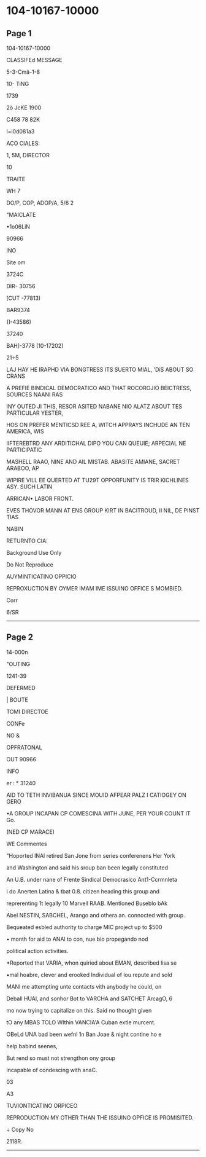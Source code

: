 # 104-10167-10000

## Page 1

104-10167-10000

CLASSIFEd MESSAGE

5-3-Cmâ-1-8

10- TiNG

1739

2ò JcKE 1900

C458 78 82K

l=i0d081a3

ACO CIALES:

1, 5M, DIRECTOR

10

TRAITE

WH 7

DO/P, COP, ADOP/A, 5/6 2

"MAICLATE

•1o06LiN

90966

INO

Site om

3724C

DIR- 30756

[CUT -77813)

BAR9374

{I-43586)

37240

BAH]-3778 (10-17202)

21÷5

LAJ HAY HE IRAPHD VIA BONGTRESS ITS SUERTO MIAL, 'DiS ABOUT SO CRANS

A PREFIE BINDICAL DEMOCRATICO AND THAT ROCOROJIO BEICTRESS, SOURCES NAANI RAS

INY OUTED JI THIS, RESOR ASITED NABANE NIO ALATZ ABOUT TES PARTICULAR YESTER,

HOS ON PREFER MENTICSD REE A, WITCH APPRAYS INCHUDE AN TEN AMERICA, WIS

IIFTEREBTRD ANY ARDITICHAL DIPO YOU CAN QUEUIE; ARPECIAL NE PARTICIPATIC

MASHELL RAAO, NINE AND AIL MISTAB. ABASITE AMIANE, SACRET ARABOO, AP

WIPIRE VILL EE QUERTED AT TU29T OPPORFUNITY IS TRIR KICHLINES ASY. SUCH LATIN

ARRICAN• LABOR FRONT.

EVES THOVOR MANN AT ENS GROUP KIRT IN BACITROUD, II NIL, DE PINST TIAS

NABIN

RETURNTO CIA:

Background Use Only

Do Not Reproduce

AUYMINTICATINO OPPICIO

REPROXUCTION BY OYMER IMAM IME ISSUINO OFFICE S MOMBIED.

Corr

6/SR

---

## Page 2

14-000n

"OUTING

1241-39

DEFERMED

| BOUTE

TOMI DIRECTOE

CONFe

NO &

OPFRATONAL

OUT 90966

INFO

er : ° 31240

AID TO TETH INVIBANUA SINCE MOUID AFPEAR PALZ I CATIOGEY ON GERO

•A GROUP INCAPAN CP COMESCINA WITH JUNE, PER YOUR COUNT IT Go.

(NED CP MARACE)

WE Commentes

"Hoported INAl retired San Jone from series conferenens Her York

and Washington and said his sroup ban been legally constituted

An U.B. under nane of Frente Sindical Democrasico Ant1-Ccrmnleta

i do Anerten Latina & tbat 0.8. citizen heading this group and

reprerenting 1t legally 10 Marvell RAAB. Mentloned Buseblo bAk

Abel NESTIN, SABCHEL, Arango and othera an. connocted with group.

Bequeated esbled authority to charge MIC project up to $500

• month for aid to ANAl to con, nue bio propegando nod

political action sctivities.

*Reported that VARIA, whon quiried about EMAN, described lisa se

•mal hoabre, clever and erooked Individual of lou repute and sold

MANI me attempting unte contacts vith anybody he could, on

Deball HUAl, and sonhor Bot to VARCHA and SATCHET ArcagO, 6

mo now trying to capitalize on this. Said no thought given

tO any MBAS TOLO WIthin VANCIA'A Cuban extle murcent.

OBeLd UNA bad been wefnl 1n Ban Joae & night contine ho e

help babind seenes,

But rend so must not strengthon ony group

incapable of condescing with anaC.

03

A3

TUVIONTICATINO ORPICEO

REPRODUCTION MY OTHER THAN THE ISSUINO OPFICE IS PROMISITED.

÷ Copy No

2118R.

---

